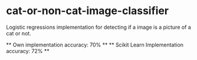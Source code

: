 # cat-or-non-cat-image-classifier

Logistic regressions implementation for detecting if a image is a picture of a cat or not.

** Own implementation accuracy: 70% **
** Scikit Learn Implementation accuracy: 72% **
